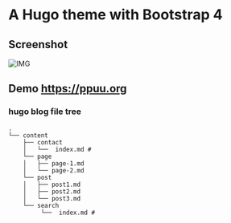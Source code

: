 # A Hugo theme with Bootstrap 4

## Screenshot

![IMG](https://github.com/wo5/hugo-theme-ppuu/raw/master/images/screenshot.png)


## Demo https://ppuu.org

### hugo blog file tree
```
.
└── content
    ├── contact
    │   └──  index.md # 
    └── page
    │   ├── page-1.md
    │   └── page-2.md
    └── post
    │   ├── post1.md
    │   ├── post2.md
    │   └── post3.md
    └── search
         └──  index.md # 
```